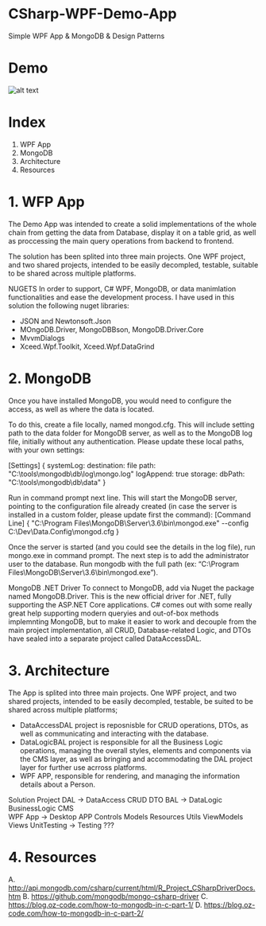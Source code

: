 # CSharp-WPF-Demo-App
Simple WPF App &amp; MongoDB &amp; Design Patterns

# Demo
![alt text](https://github.com/claudiu04/CSharp-WPF-Demo-App/blob/master/DemoAppWPF.PNG)

# Index
1. WPF App
2. MongoDB
3. Architecture
4. Resources

# 1. WFP App
  The Demo App was intended to create a solid implementations of the whole chain from getting the data from Database, display it on a     table grid, as well as proccessing the main query operations from backend to frontend.

  The solution has been splited into three main projects. One WPF project, and two shared projects, intended to be easily decompled,       testable, suitable to be shared across multiple platforms.

NUGETS
  In order to support, C# WPF, MongoDB, or data manimlation functionalities and ease the development process. I have used in this         solution the following nuget libraries:
  - JSON and Newtonsoft.Json
  - MOngoDB.Driver, MongoDBBson, MongoDB.Driver.Core
  - MvvmDialogs
  - Xceed.Wpf.Toolkit, Xceed.Wpf.DataGrind

# 2. MongoDB
  Once you have installed MongoDB, you would need to configure the access, as well as where the data is located.

  To do this, create a file locally, named mongod.cfg. This will include setting path to the data folder for MongoDB server, as well as   to the MongoDB log file, initially without any authentication. Please update these local paths, with your own settings:
  
[Settings]
  {
  systemLog:
    destination: file
    path: "C:\\tools\\mongodb\\db\\log\\mongo.log"
    logAppend: true
  storage:
    dbPath: "C:\\tools\\mongodb\\db\\data"
  }
  
  Run in command prompt next line. This will start the MongoDB server, pointing to the configuration file already created (in case the     server is installed in a custom folder, please update first the command):
[Command Line]
  {
    "C:\Program Files\MongoDB\Server\3.6\bin\mongod.exe" --config C:\Dev\Data.Config\mongod.cfg
  }
  
  Once the server is started (and you could see the details in the log file), run mongo.exe in command prompt. The next step is to add     the administrator user to the database. Run mongodb with the full path (ex: “C:\Program Files\MongoDB\Server\3.6\bin\mongod.exe”).
  
MongoDB .NET Driver
  To connect to MongoDB, add via Nuget the package named MongoDB.Driver. This is the new official driver for .NET, fully supporting the   ASP.NET Core applications. C# comes out with some really great help supporting modern queryies and out-of-box methods implemnting       MongoDB, but to make it easier to work and decouple from the main project implementation, all CRUD, Database-related Logic, and DTOs     have sealed into a separate project called DataAccessDAL. 
  
  
# 3. Architecture
  The App is splited into three main projects. One WPF project, and two shared projects, intended to be easily decompled, testable,   be   suited to be shared across multiple platforms;
  - DataAccessDAL project is reposnisble for CRUD operations, DTOs, as well as communicating and interacting with the database. 
  - DataLogicBAL project is responsible for all the Business Logic operations, managing the overall styles, elements and components via     the CMS layer, as well as bringing and accommodating the DAL project layer for further use acrross platforms.  
  - WPF APP, responsible for rendering, and managing the information details about a Person. 
  
Solution Project
    DAL             -> DataAccess
      CRUD
      DTO
    BAL             -> DataLogic
      BusinessLogic
      CMS  
    WPF App         -> Desktop APP 
      Controls
      Models
      Resources
      Utils
      ViewModels
      Views
    UnitTesting      -> Testing ???
    
# 4. Resources
  A. http://api.mongodb.com/csharp/current/html/R_Project_CSharpDriverDocs.htm
  B. https://github.com/mongodb/mongo-csharp-driver
  C. https://blog.oz-code.com/how-to-mongodb-in-c-part-1/
  D. https://blog.oz-code.com/how-to-mongodb-in-c-part-2/
